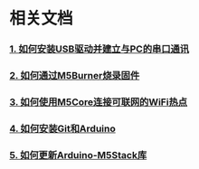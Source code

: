 # 相关文档

### [1. 如何安装USB驱动并建立与PC的串口通讯](zh_CN/related_documents/establish_serial_connection)

### [2. 如何通过M5Burner烧录固件](zh_CN/related_documents/how_to_burn_firmware)

### [3. 如何使用M5Core连接可联网的WiFi热点](zh_CN/related_documents/how_to_connect_wifi_using_core)

### [4. 如何安装Git和Arduino](zh_CN/related_documents/how_to_install_git_and_arduino)

### [5. 如何更新Arduino-M5Stack库](zh_CN/related_documents/upgrade_m5stack_lib)
